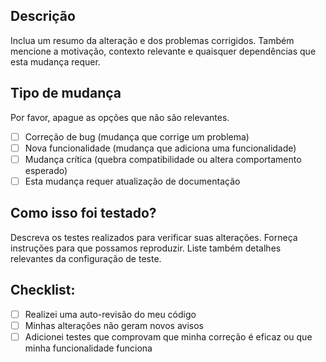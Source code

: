 ## Descrição

Inclua um resumo da alteração e dos problemas corrigidos. Também mencione a motivação, contexto relevante e quaisquer dependências que esta mudança requer.

## Tipo de mudança

Por favor, apague as opções que não são relevantes.

- [ ] Correção de bug (mudança que corrige um problema)
- [ ] Nova funcionalidade (mudança que adiciona uma funcionalidade)
- [ ] Mudança crítica (quebra compatibilidade ou altera comportamento esperado)
- [ ] Esta mudança requer atualização de documentação

## Como isso foi testado?

Descreva os testes realizados para verificar suas alterações. Forneça instruções para que possamos reproduzir. Liste também detalhes relevantes da configuração de teste.


## Checklist:

- [ ] Realizei uma auto-revisão do meu código
- [ ] Minhas alterações não geram novos avisos
- [ ] Adicionei testes que comprovam que minha correção é eficaz ou que minha funcionalidade funciona
